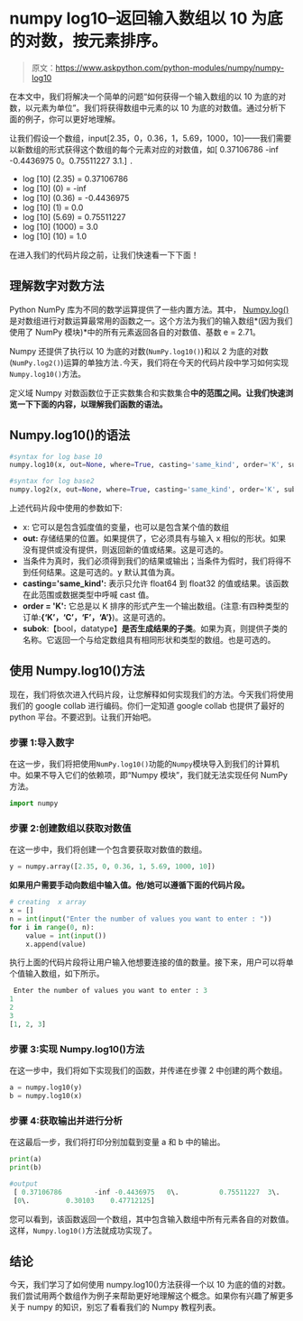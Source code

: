 # numpy log10–返回输入数组以 10 为底的对数，按元素排序。

> 原文：<https://www.askpython.com/python-modules/numpy/numpy-log10>

在本文中，我们将解决一个简单的问题“如何获得一个输入数组的以 10 为底的对数，以元素为单位”。我们将获得数组中元素的以 10 为底的对数值。通过分析下面的例子，你可以更好地理解。

让我们假设一个数组，input[2.35，0，0.36，1，5.69，1000，10]——我们需要以新数组的形式获得这个数组的每个元素对应的对数值，如[ 0.37106786 -inf -0.4436975 0。0.75511227 3.1.] `.`

*   log [10] (2.35) = 0.37106786
*   log [10] (0) = -inf
*   log [10] (0.36) = -0.4436975
*   log [10] (1) = 0.0
*   log [10] (5.69) = 0.75511227
*   log [10] (1000) = 3.0
*   log [10] (10) = 1.0

在进入我们的代码片段之前，让我们快速看一下下面！

## 理解数字对数方法

Python NumPy 库为不同的数学运算提供了一些内置方法。其中， [Numpy.log()](https://www.askpython.com/python-modules/numpy/python-numpy-log) 是对数组进行对数运算最常用的函数之一。这个方法为我们的输入数组*(因为我们使用了 NumPy 模块)*中的所有元素返回各自的对数值、基数 e = 2.71。

Numpy 还提供了执行以 10 为底的对数(`NumPy.log10()`)和以 2 为底的对数(`NumPy.log2()`)运算的单独方法`.`今天，我们将在今天的代码片段中学习如何实现`Numpy.log10()`方法。

定义域 Numpy 对数函数位于正实数集合和实数集合**中的范围之间。让我们快速浏览一下下面的内容，以理解我们函数的语法。**

## Numpy.log10()的语法

```py
#syntax for log base 10
numpy.log10(x, out=None, where=True, casting='same_kind', order='K', subok : [bool, datatype])

#syntax for log base2
numpy.log2(x, out=None, where=True, casting='same_kind', order='K', subok : [bool, datatype])

```

上述代码片段中使用的参数如下:

*   x: 它可以是包含弧度值的变量，也可以是包含某个值的数组
*   **out:** 存储结果的位置。如果提供了，它必须具有与输入 x 相似的形状。如果没有提供或没有提供，则返回新的值或结果。这是可选的。
*   当条件为真时，我们必须得到我们的结果或输出；当条件为假时，我们将得不到任何结果。这是可选的。y 默认其值为真。
*   **casting='same_kind':** 表示只允许 float64 到 float32 的值或结果。该函数在此范围或数据类型中呼喊 cast 值。
*   **order = 'K':** 它总是以 K 排序的形式产生一个输出数组。(注意:有四种类型的订单:**{‘K’，‘C’，‘F’，‘A’}**)。这是可选的。
*   **subok**:【bool，datatype】**是否生成结果的子类**。如果为真，则提供子类的名称。它返回一个与给定数组具有相同形状和类型的数组。也是可选的。

## 使用 Numpy.log10()方法

现在，我们将依次进入代码片段，让您解释如何实现我们的方法。今天我们将使用我们的 google collab 进行编码。你们一定知道 google collab 也提供了最好的 python 平台。不要迟到。让我们开始吧。

### 步骤 1:导入数字

在这一步，我们将把使用`NumPy.log10()`功能的`Numpy`模块导入到我们的计算机中。如果不导入它们的依赖项，即“Numpy 模块”，我们就无法实现任何 NumPy 方法。

```py
import numpy

```

### 步骤 2:创建数组以获取对数值

在这一步中，我们将创建一个包含要获取对数值的数组。

```py
y = numpy.array([2.35, 0, 0.36, 1, 5.69, 1000, 10])

```

**如果用户需要手动向数组中输入值。他/她可以遵循下面的代码片段。**

```py
# creating  x array
x = []
n = int(input("Enter the number of values you want to enter : "))
for i in range(0, n):
    value = int(input())
    x.append(value) 

```

执行上面的代码片段将让用户输入他想要连接的值的数量。接下来，用户可以将单个值输入数组，如下所示。

```py
 Enter the number of values you want to enter : 3
1
2
3
[1, 2, 3]

```

### 步骤 3:实现 Numpy.log10()方法

在这一步中，我们将如下实现我们的函数，并传递在步骤 2 中创建的两个数组。

```py
a = numpy.log10(y)
b = numpy.log10(x)

```

### 步骤 4:获取输出并进行分析

在这最后一步，我们将打印分别加载到变量 a 和 b 中的输出。

```py
print(a)
print(b)

#output
 [ 0.37106786        -inf -0.4436975   0\.          0.75511227  3\.    1\.        ]
 [0\.         0.30103    0.47712125]

```

您可以看到，该函数返回一个数组，其中包含输入数组中所有元素各自的对数值。这样，`Numpy.log10()`方法就成功实现了。

## 结论

今天，我们学习了如何使用 numpy.log10()方法获得一个以 10 为底的值的对数。我们尝试用两个数组作为例子来帮助更好地理解这个概念。如果你有兴趣了解更多关于 numpy 的知识，别忘了看看我们的 Numpy 教程列表。